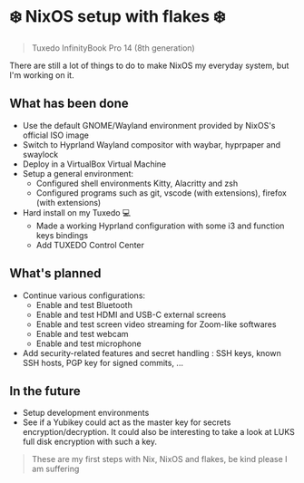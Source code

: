 # ❄️ NixOS setup with flakes ❄️
> Tuxedo InfinityBook Pro 14 (8th generation)

There are still a lot of things to do to make NixOS my everyday system, but I'm working on it.

## What has been done
- Use the default GNOME/Wayland environment provided by NixOS's official ISO image
-  Switch to Hyprland Wayland compositor with waybar, hyprpaper and swaylock
- Deploy in a VirtualBox Virtual Machine
- Setup a general environment:
  - Configured shell environments Kitty, Alacritty and zsh
  - Configured programs such as git, vscode (with extensions), firefox (with extensions)
- Hard install on my Tuxedo 💻
  - Made a working Hyprland configuration with some i3 and function keys bindings
  - Add TUXEDO Control Center

## What's planned
- Continue various configurations:
  - Enable and test Bluetooth
  - Enable and test HDMI and USB-C external screens
  - Enable and test screen video streaming for Zoom-like softwares
  - Enable and test webcam
  - Enable and test microphone
- Add security-related features and secret handling : SSH keys, known SSH hosts, PGP key for signed commits, ...

## In the future
- Setup development environments
- See if a Yubikey could act as the master key for secrets encryption/decryption. It could also be interesting to take a look at LUKS full disk encryption with such a key.

> These are my first steps with Nix, NixOS and flakes, be kind please I am suffering
